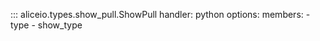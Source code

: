 ::: aliceio.types.show_pull.ShowPull
    handler: python
    options:
      members:
        - type
        - show_type
